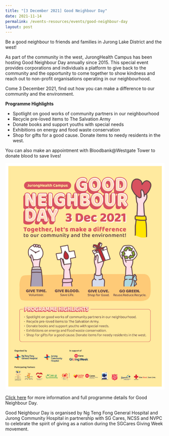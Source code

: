 ```yaml
---
title: "[3 December 2021] Good Neighbour Day"
date: 2021-11-14
permalink: /events-resources/events/good-neighbour-day
layout: post
---
```

Be a good neighbour to friends and families in Jurong Lake District and the west!

As part of the community in the west, JurongHealth Campus has been hosting Good Neighbour Day annually since 2015. This special event provides corporations and individuals a platform to give back to the community and the opportunity to come together to show kindness and reach out to non-profit organisations operating in our neighbourhood.

Come 3 December 2021, find out how you can make a difference to our community and the environment. 

**Programme Highlights**
* Spotlight on good works of community partners in our neighbourhood
* Recycle pre-loved items to The Salvation Army
* Donate books and support youths with special needs
* Exhibitions on energy and food waste conservation
* Shop for gifts for a good cause. Donate items to needy residents in the west. 

You can also make an appointment with Bloodbank@Westgate Tower to donate blood to save lives!

![Alt text for image on Isomer site](/images/GND_Website_KeyVisual.jpg)

[Click here](https://www.ntfgh.com.sg/Giving-Back/GND/Pages/default.aspx) for more information and full programme details for Good Neighbour Day. 

Good Neighbour Day is organised by Ng Teng Fong General Hospital and Jurong Community Hospital in partnership with SG Cares, NCSS and NVPC to celebrate the spirit of giving as a nation during the SGCares Giving Week movement.